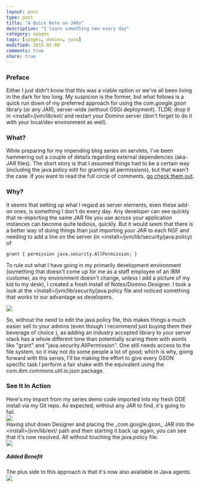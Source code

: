 ```yaml
---
layout: post
type: post
title: "A Quick Note on JARs"
description: "I learn something new every day"
category: xpages
tags: [xpages, domino, java]
modified: 2015-02-09
comments: true
share: true
---
```


### Preface
Either I just didn't know that this was a viable option or we've all been living in the dark for too long. My suspicion is the former, but what follows is a quick run down of my preferred approach for using the _com.google.gson_ library (or any JAR), server-wide (without OSGi deployment). TLDR; drop it in &lt;install&gt;/jvm/lib/ext/ and restart your Domino server (don't forget to do it with your local/dev environment as well).

### What?
While preparing for my <span data-toggle-tooltip title="I swear it's coming!">impending blog series on servlets</span>, I've been hammering out a couple of details regarding external dependencies (aka- JAR files). The short story is that I assumed things had to be a certain way (including the java.policy edit for granting all permissions), but that wasn't the case. If you want to read the full circle of comments, [go check them out](//disqus.com/home/discussion/em-devblog/building_java_objects_from_json_93/#comment-1813504147).

### Why?
It seems that setting up what I regard as server elements, even these add-on ones, is something I don't do every day. Any developer can see quickly that re-importing the same JAR file you use across your application instances can become quite tedious, quickly. But it would seem that there is a better way of doing things than just importing your JAR to each NSF and needing to add a line on the server (in &lt;install&gt;/jvm/lib/security/java.policy) of
```
grant { permission java.security.AllPermission; }
```

To rule out what I have going in my primarily development environment (something that doesn't come up for me as a staff employee of an IBM customer, as my environment doesn't change, unless I add a picture of my kid to my desk), I created a fresh install of Notes/Domino Designer. I took a look at the &lt;install&gt;/jvm/lib/security/java.policy file and noticed something that works to our advantage as developers.

<a href="{{ site.url }}/images/post_images/JARs/StockJvmPropertiesJvmLibExt.png" data-toggle="tooltip" title="we can put our JARs in the jvm/lib/ext folder"><img src="{{ site.url }}/images/post_images/JARs/StockJvmPropertiesJvmLibExt.png" class="img-responsive center-block" /></a>

So, without the need to edit the java.policy file, this makes things a much easier sell to your admins (even though I recommend just buying them their beverage of choice <i class="twa twa-beer"></i>), as adding an industry accepted library to your server stack has a whole different tone than potentially scaring them with words like "grant" and "java.security.AllPermission". One still needs access to the file system, so it may not do some people a lot of good; which is why, going forward with this series, I'll be making the effort to give every GSON specific task I perform a fair shake with the equivalent using the _com.ibm.commons.util.io.json_ package.

### See It In Action
<div class="row">
<div class="col-md-6">
Here's my import from my series demo code imported into my fresh DDE install via my Git repo. As expected, without any JAR to find, it's going to fail.
</div>
<div class="col-md-6">
<a href="{{ site.url }}/images/post_images/JARs/ImportingGsonWithoutJAR.png" data-toggle="tooltip" title="hey look, nothing"><img src="{{ site.url }}/images/post_images/JARs/ImportingGsonWithoutJAR.png" class="img-responsive center-block" /></a>
</div>
</div>

<div class="row">
<div class="col-md-6">
Having shut down Designer and placing the _com.google.gson_ JAR into the &lt;install&gt;/jvm/lib/ext/ path and then starting it back up again, you can see that it's now resolved. All without touching the java.policy file.
</div>
<div class="col-md-6">
<a href="{{ site.url }}/images/post_images/JARs/JARaddedOnlyToJvmLibExt.png" data-toggle="tooltip" title="looking? found someone I would say you have, hmmm?"><img src="{{ site.url }}/images/post_images/JARs/JARaddedOnlyToJvmLibExt.png" class="img-responsive center-block" /></a>
</div>
</div>

##### Added Benefit
The plus side to this approach is that it's now also available in Java agents.
<a href="{{ site.url }}/images/post_images/JARs/JARaccessibleFromJavaAgent.png" data-toggle="tooltip" title=""><img src="{{ site.url }}/images/post_images/JARs/JARaccessibleFromJavaAgent.png" class="img-responsive center-block" /></a>